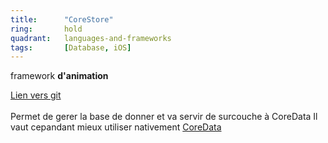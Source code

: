 ```yaml
---
title:      "CoreStore"
ring:       hold
quadrant:   languages-and-frameworks
tags:       [Database, iOS]
---
```


<p>framework <b>d'animation</b></p>
<p><a href="https://github.com/JohnEstropia/CoreStore">Lien vers git</a> <br /> <br />
Permet de gerer la base de donner et va servir de surcouche à CoreData
Il vaut cepandant mieux utiliser nativement <a href="https://developer.apple.com/documentation/coredata">CoreData</a>
</p>